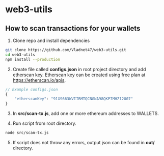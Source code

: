 # web3-utils

## How to scan transactions for your wallets

1) Clone repo and install dependencies

```bash
git clone https://github.com/Vladnet47/web3-utils.git
cd web3-utils
npm install --production
```

2) Create file called **configs.json** in root project directory and add etherscan key. Etherscan key can be created using free plan at https://etherscan.io/apis.

```js
// Example configs.json
{
    "etherscanKey": "91XS663WVIIBMTQCNGNA98QKP7MHZ12U07"
}
```

3) In **src/scan-tx.js**, add one or more ethereum addresses to WALLETS.

4) Run script from root directory.

```bash
node src/scan-tx.js
```

5) If script does not throw any errors, output json can be found in **out/** directory.